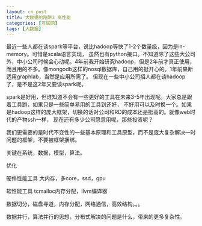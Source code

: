 ```yaml
---
layout: cn_post
title: 大数据的陷阱3 高性能
categories: [互联网]
tags: [大数据]
---
```


最近一些人都在谈spark等平台，说比hadoop等快了1-2个数量级，因为是in-memory。可惜是scala语言实现，
虽然也有python接口。不知道除了这些大公司外，中小公司时候会心动呢。4年前我开始研究hadoop，但是2年前才真正使用，
而且用的不多。像mongodb这样的nosql数据库，自己用的挺开心的。1年前果断适用graphlab，当然是应用所需了。
但现在一些中小公司招人都在谈hadoop了，是不是这2年又要谈spark呢。

spark是好用，但谁知道不会有一些更好的工具在未来3-5年出现呢。大家总是跟着工具跑，如果只是一些简单易用的工具到还好，
不好用可以及时换一个。如果是hadoop这样的庞大框架，切换的话对公司和RD的成本还是挺高的。就像web时代的产物ssh一样，
现在还有多少公司愿意用呢，那些投资呢？

我们更需要的是时代不变性的一些基本原理和工具原型，而不是庞大复杂解决一时问题的框架，不要被框架捆绑。

关键在系统，数据，模型，算法。

优化

硬件性能工具
大内存，多core，ssd，gpu

软性能工具
tcmalloc内存分配，llvm编译器

数据切分，磁盘寻道，内存分配，网络通信，高效结构。。。

数据并行，算法并行的思想，分布式解决的问题是什么，带来的更多复杂性。

